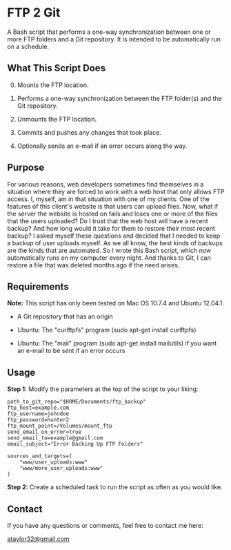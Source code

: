 FTP 2 Git
=========

A Bash script that performs a one-way synchronization between one or more FTP folders and a Git repository. It is intended to be automatically run on a schedule.

What This Script Does
---------------------

0. Mounts the FTP location.

1. Performs a one-way synchronization between the FTP folder(s) and the Git repository.

2. Unmounts the FTP location.

3. Commits and pushes any changes that took place.

4. Optionally sends an e-mail if an error occurs along the way.

Purpose
-------

For various reasons, web developers sometimes find themselves in a situation where they are forced to work with a web host that only allows FTP access. I, myself, am in that situation with one of my clients. One of the features of this client's website is that users can upload files. Now, what if the server the website is hosted on fails and loses one or more of the files that the users uploaded? Do I trust that the web host will have a recent backup? And how long would it take for them to restore their most recent backup? I asked myself these questions and decided that I needed to keep a backup of user uploads myself. As we all know, the best kinds of backups are the kinds that are automated. So I wrote this Bash script, which now automatically runs on my computer every night. And thanks to Git, I can restore a file that was deleted months ago if the need arises.

Requirements
------------

**Note:** This script has only been tested on Mac OS 10.7.4 and Ubuntu 12.04.1.

* A Git repository that has an origin

* Ubuntu: The "curlftpfs" program (sudo apt-get install curlftpfs)

* Ubuntu: The "mail" program (sudo apt-get install mailutils) if you want an e-mail to be sent if an error occurs

Usage
-----

**Step 1:** Modify the parameters at the top of the script to your liking:

    path_to_git_repo="$HOME/Documents/ftp_backup"
    ftp_host=example.com
    ftp_username=johndoe
    ftp_password=hunter2
    ftp_mount_point=/Volumes/mount_ftp
    send_email_on_error=true
    send_email_to=example@gmail.com
    email_subject="Error Backing Up FTP Folders"

    sources_and_targets=(
    	"www/user_uploads:www"
    	"www/more_user_uploads:www"
    )

**Step 2:** Create a scheduled task to run the script as often as you would like.

Contact
-------

If you have any questions or comments, feel free to contact me here:

ataylor32@gmail.com